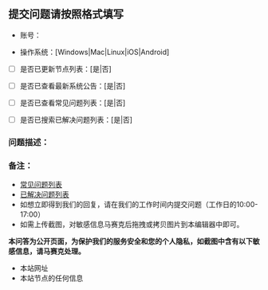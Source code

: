 ## 提交问题请按照格式填写

- 账号：

- 操作系统：[Windows|Mac|Linux|iOS|Android]

- [ ] 是否已更新节点列表：[是|否]

- [ ] 是否已查看最新系统公告：[是|否]

- [ ] 是否已查看常见问题列表：[是|否]

- [ ] 是否已搜索已解决问题列表：[是|否]

### 问题描述：



### 备注：
- [常见问题列表](https://github.com/cg3s/forum/wiki/)
- [已解决问题列表](https://github.com/cg3s/forum/issues?q=is%3Aissue+is%3Aclosed)
- 如想立即得到我们的回复，请在我们的工作时间内提交问题（工作日的10:00-17:00）
- 如需上传截图，对敏感信息马赛克后拖拽或拷贝图片到本编辑器中即可。

**本问答为公开页面，为保护我们的服务安全和您的个人隐私，如截图中含有以下敏感信息，请马赛克处理。**
- 本站网址
- 本站节点的任何信息
